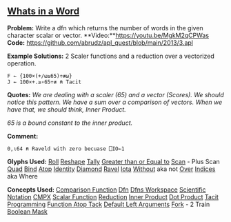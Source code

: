 ## [Whats in a Word](https://problems.tryapl.org/psets/2013.html?goto=P3_What_Is_In_a_Word)

**Problem:** Write a dfn which returns the number of words in the given character scalar or vector.
**Video:**https://youtu.be/MgkM2qCPWas 
**Code:** https://github.com/abrudz/apl_quest/blob/main/2013/3.apl

**Example Solutions:**
2 Scaler functions and a reduction over a vectorized operation. 
```APL
F ← {100×(+/⍵≥65)÷≢⍵}
J ← 100×+.≥∘65÷≢ ⍝ Tacit
```

**Quotes:**
*We are dealing with a scaler (65) and a vector (Scores). We should notice this pattern. We have a sum over a comparison of vectors. When we have that, we should think, Inner Product.*

*65 is a bound constant to the inner product.* 

**Comment:** 
```APL
0,⍳64 ⍝ Raveld with zero becuase ⎕IO←1
```

**Glyphs Used:**
[Roll](https://aplwiki.com/wiki/Roll)
[Reshape](https://aplwiki.com/wiki/Reshape)
[Tally](https://aplwiki.com/wiki/Tally)
[Greater than or Equal to](https://aplwiki.com/wiki/Greater_than_or_Equal_to)
[Scan](https://aplwiki.com/wiki/Scan) - Plus Scan
[Quad](https://aplwiki.com/wiki/Quad_name)
[Bind](https://aplwiki.com/wiki/Bind)
[Atop](https://aplwiki.com/wiki/Atop_(operator))
[Identity](https://aplwiki.com/wiki/Identity)
[Diamond](https://aplwiki.com/wiki/Statement_Separator)
[Ravel](https://aplwiki.com/wiki/Ravel)
[Iota](https://aplwiki.com/wiki/Index_Generator)
[Without](https://aplwiki.com/wiki/Without) aka not
[Over](https://aplwiki.com/wiki/Over)
[Indices](https://aplwiki.com/wiki/Indices) aka Where

**Concepts Used:**
[Comparison Function](https://aplwiki.com/wiki/Comparison_function)
[Dfn](https://aplwiki.com/wiki/Dfn)
[Dfns Workspace](https://aplwiki.com/wiki/Dfns_workspace)
[Scientific Notation](https://mastering.dyalog.com/Data-and-Variables.html#data-and-variables-representation-of-numbers)
[CMPX](http://dfns.dyalog.com/n_cmpx.htm)
[Scalar Function](https://aplwiki.com/wiki/Scalar_function)
[Reduction](https://aplwiki.com/wiki/Reduce)
[Inner Product](https://aplwiki.com/wiki/Inner_Product)
[Dot Product](https://en.wikipedia.org/wiki/Dot_product)
[Tacit Programming](https://aplwiki.com/wiki/Tacit_programming)
[Function Atop Tack](https://mastering.dyalog.com/Tacit-Programming.html?highlight=atop#function-atop-tack)
[Default Left Arguments](https://aplwiki.com/wiki/Dfn#Default_left_arguments)
[Fork](https://aplwiki.com/wiki/Train#2-trains) - 2 Train
[Boolean Mask](https://aplwiki.com/wiki/Boolean)






